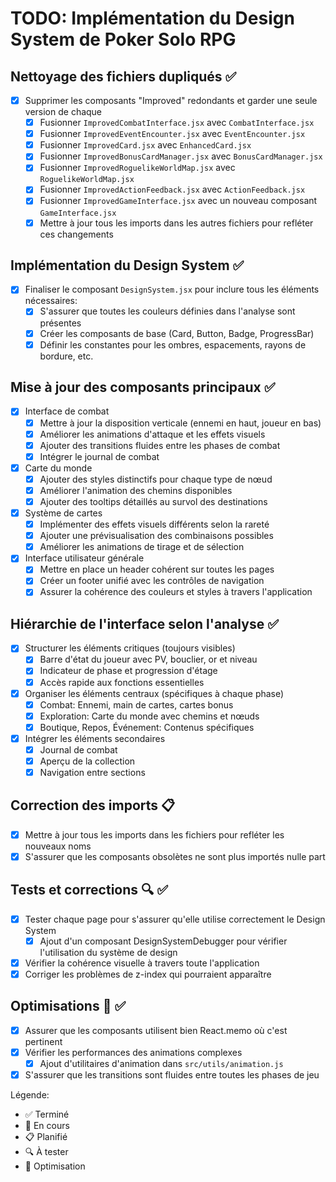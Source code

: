 # TODO: Implémentation du Design System de Poker Solo RPG

## Nettoyage des fichiers dupliqués ✅

- [x] Supprimer les composants "Improved" redondants et garder une seule version de chaque
  - [x] Fusionner `ImprovedCombatInterface.jsx` avec `CombatInterface.jsx`
  - [x] Fusionner `ImprovedEventEncounter.jsx` avec `EventEncounter.jsx`
  - [x] Fusionner `ImprovedCard.jsx` avec `EnhancedCard.jsx`
  - [x] Fusionner `ImprovedBonusCardManager.jsx` avec `BonusCardManager.jsx`
  - [x] Fusionner `ImprovedRoguelikeWorldMap.jsx` avec `RoguelikeWorldMap.jsx`
  - [x] Fusionner `ImprovedActionFeedback.jsx` avec `ActionFeedback.jsx`
  - [x] Fusionner `ImprovedGameInterface.jsx` avec un nouveau composant `GameInterface.jsx`
  - [x] Mettre à jour tous les imports dans les autres fichiers pour refléter ces changements

## Implémentation du Design System ✅

- [x] Finaliser le composant `DesignSystem.jsx` pour inclure tous les éléments nécessaires:
  - [x] S'assurer que toutes les couleurs définies dans l'analyse sont présentes
  - [x] Créer les composants de base (Card, Button, Badge, ProgressBar)
  - [x] Définir les constantes pour les ombres, espacements, rayons de bordure, etc.

## Mise à jour des composants principaux ✅

- [x] Interface de combat
  - [x] Mettre à jour la disposition verticale (ennemi en haut, joueur en bas)
  - [x] Améliorer les animations d'attaque et les effets visuels
  - [x] Ajouter des transitions fluides entre les phases de combat
  - [x] Intégrer le journal de combat

- [x] Carte du monde
  - [x] Ajouter des styles distinctifs pour chaque type de nœud
  - [x] Améliorer l'animation des chemins disponibles
  - [x] Ajouter des tooltips détaillés au survol des destinations

- [x] Système de cartes
  - [x] Implémenter des effets visuels différents selon la rareté
  - [x] Ajouter une prévisualisation des combinaisons possibles
  - [x] Améliorer les animations de tirage et de sélection

- [x] Interface utilisateur générale
  - [x] Mettre en place un header cohérent sur toutes les pages
  - [x] Créer un footer unifié avec les contrôles de navigation
  - [x] Assurer la cohérence des couleurs et styles à travers l'application

## Hiérarchie de l'interface selon l'analyse ✅

- [x] Structurer les éléments critiques (toujours visibles)
  - [x] Barre d'état du joueur avec PV, bouclier, or et niveau
  - [x] Indicateur de phase et progression d'étage
  - [x] Accès rapide aux fonctions essentielles

- [x] Organiser les éléments centraux (spécifiques à chaque phase)
  - [x] Combat: Ennemi, main de cartes, cartes bonus
  - [x] Exploration: Carte du monde avec chemins et nœuds
  - [x] Boutique, Repos, Événement: Contenus spécifiques

- [x] Intégrer les éléments secondaires
  - [x] Journal de combat
  - [x] Aperçu de la collection
  - [x] Navigation entre sections

## Correction des imports 📋

- [x] Mettre à jour tous les imports dans les fichiers pour refléter les nouveaux noms
- [x] S'assurer que les composants obsolètes ne sont plus importés nulle part

## Tests et corrections 🔍 ✅

- [x] Tester chaque page pour s'assurer qu'elle utilise correctement le Design System
  - [x] Ajout d'un composant DesignSystemDebugger pour vérifier l'utilisation du système de design
- [x] Vérifier la cohérence visuelle à travers toute l'application
- [x] Corriger les problèmes de z-index qui pourraient apparaître

## Optimisations 🚀 ✅

- [x] Assurer que les composants utilisent bien React.memo où c'est pertinent
- [x] Vérifier les performances des animations complexes
  - [x] Ajout d'utilitaires d'animation dans `src/utils/animation.js`
- [x] S'assurer que les transitions sont fluides entre toutes les phases de jeu

Légende:
- ✅ Terminé
- 🚧 En cours
- 📋 Planifié
- 🔍 À tester
- 🚀 Optimisation
